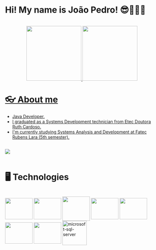 # Hi! My name is João Pedro! 😎👨🏽‍💻

<br>

<div align="center">
  <a href="https://github.com/JPedro759">
  <img height="180em" src="https://github-readme-stats.vercel.app/api?username=JPedro759&show_icons=true&theme=tokyonight"/>
  <img height="180em" src="https://github-readme-stats.vercel.app/api/top-langs/?username=JPedro759&layout=compact&langs_count=7&theme=tokyonight"/>
</div>

# 👓 About me
<div>
  <ul>
    <li>Java Developer.</li>
    <li>I graduated as a Systems Development technician from Etec Doutora Ruth Cardoso.</li>
    <li>I'm currently studying Systems Analysis and Development at Fatec Rubens Lara (5th semester).</li>
  </ul>
  <br>
  <a href="https://www.linkedin.com/in/joão-pedro-melo-65678322b" target="_blank"><img src="https://img.shields.io/badge/-LinkedIn-%230077B5?style=for-the-badge&logo=linkedin&logoColor=white" target="_blank"></a>
</div>

<br>

# 🖥️ Technologies
<div style="display: inline_block">
 <br>
  <img align="center" height="70" width="90" src="https://cdn.jsdelivr.net/gh/devicons/devicon/icons/javascript/javascript-original.svg" />
  <img align="center" height="70" width="90" src="https://cdn.jsdelivr.net/gh/devicons/devicon/icons/typescript/typescript-original.svg" />
  <img align="center" height="80" width="90" src="https://cdn.jsdelivr.net/gh/devicons/devicon/icons/angularjs/angularjs-plain.svg" />
  <img align="center" height="70" width="90" src="https://cdn.jsdelivr.net/gh/devicons/devicon/icons/sass/sass-original.svg" />   
  <img align="center" height="70" width="90" src="https://cdn.jsdelivr.net/gh/devicons/devicon/icons/java/java-original.svg" />
  <img align="center" height="70" width="90" src="https://cdn.jsdelivr.net/gh/devicons/devicon/icons/spring/spring-original.svg" />
  <img align="center" height="70" width="90" src="https://cdn.jsdelivr.net/gh/devicons/devicon/icons/postgresql/postgresql-original.svg" />
  <img align="center" height="80" width="80" src="https://img.icons8.com/color/480/microsoft-sql-server.png" alt="microsoft-sql-server"/> 
</div>
